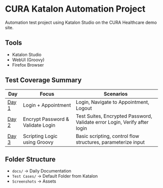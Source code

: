 # CURA Katalon Automation Project

Automation test project using Katalon Studio on the CURA Healthcare demo site.

## Tools
- Katalon Studio
- WebUI (Groovy)
- Firefox Browser

## Test Coverage Summary

| Day | Focus | Scenarios |
|-----|-------|-----------|
| [Day 1](docs/day1-login-appointment.md) | Login + Appointment | Login, Navigate to Appointment, Logout |
| [Day 2](docs/day2-negative-login.md) | Encrypt Password & Validate Login | Test Suites, Encrypted Password, Validate error Login, Verify after login |
| [Day 3](docs/day3-basic-scripting.md) | Scripting Logic using Groovy | Basic scripting, control flow structures, parameterize input |


## Folder Structure

- `docs/` → Daily Documentation
- `Test Cases/` → Default Folder from Katalon
- `Screenshots` → Assets
